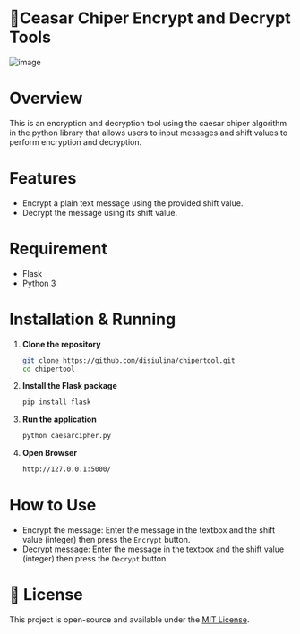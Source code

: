 # 🔐Ceasar Chiper Encrypt and Decrypt Tools
![image](https://github.com/user-attachments/assets/e0452002-e191-4417-b643-008304240cfa)

# Overview
This is an encryption and decryption tool using the caesar chiper algorithm in the python library that allows users to input messages and shift values to perform encryption and decryption.

# Features
- Encrypt a plain text message using the provided shift value.
- Decrypt the message using its shift value.

# Requirement
- Flask
- Python 3

# Installation & Running
1. **Clone the repository**
   ```bash
   git clone https://github.com/disiulina/chipertool.git
   cd chipertool
2. **Install the Flask package**
   ```bash
   pip install flask
3. **Run the application**
   ```bash
   python caesarcipher.py
4. **Open Browser**
   ```bash
   http://127.0.0.1:5000/
   ```

# How to Use
- Encrypt the message: Enter the message in the textbox and the shift value (integer) then press the `Encrypt` button.
- Decrypt message: Enter the message in the textbox and the shift value (integer) then press the `Decrypt` button.
  
# 📄 License
This project is open-source and available under the [MIT License](https://github.com/disiulina/ciphertool/blob/master/LICENSE).
